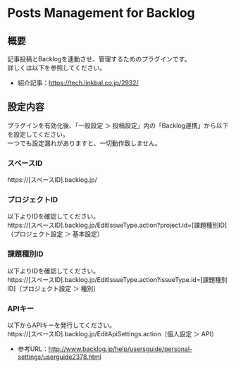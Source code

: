 # Posts Management for Backlog

## 概要

記事投稿とBacklogを連動させ、管理するためのプラグインです。  
詳しくは以下を参照してください。

* 紹介記事：https://tech.linkbal.co.jp/2932/

## 設定内容

プラグインを有効化後、「一般設定 ＞ 投稿設定」内の「Backlog連携」から以下を設定してください。  
一つでも設定漏れがありますと、一切動作致しません。  

### スペースID

https://[スペースID].backlog.jp/

### プロジェクトID

以下よりIDを確認してください。  
https://[スペースID].backlog.jp/EditIssueType.action?project.id=[課題種別ID]（プロジェクト設定 ＞ 基本設定）

### 課題種別ID

以下よりIDを確認してください。  
https://[スペースID].backlog.jp/EditIssueType.action?issueType.id=[課題種別ID]（プロジェクト設定 ＞ 種別）

### APIキー

以下からAPIキーを発行してください。  
https://[スペースID].backlog.jp/EditApiSettings.action（個人設定 ＞ API）

* 参考URL：http://www.backlog.jp/help/usersguide/personal-settings/userguide2378.html
